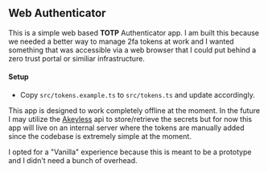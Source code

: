 ## Web Authenticator

This is a simple web based **TOTP** Authenticator app.  I am built this because we needed a better way to manage 2fa tokens at work and I wanted something that was accessible via a web browser that I could put behind a zero trust portal or similiar infrastructure. 

#### Setup
- Copy `src/tokens.example.ts` to `src/tokens.ts` and update accordingly.

This app is designed to work completely offline at the moment.  In the future I may utilize the [Akeyless](https://akeyless.io) api to store/retrieve the secrets but for now this app will live on an internal server where the tokens are manually added since the codebase is extremely simple at the moment.

I opted for a "Vanilla" experience because this is meant to be a prototype and I didn't need a bunch of overhead.